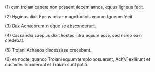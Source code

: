(1) cum troiam capere non possent decem annos, equus ligneus fecit.

(2) Hyginus dixit Epeus mirae magnitūdinis equum ligneum fēcit.

(3) Dux Achaeorum in equo se absconderunt.

(4) Cassandra saepius dixit hostes intra equum esse, sed nemo eam credebat.

(5) Troiani Achaeos discessisse credebant.

(6) ea nocte, quando Troiani equum templo posuerunt, Achīvī exiērunt et custodēs occidērunt et Troiam sunt potitī.
